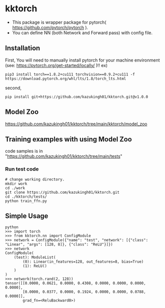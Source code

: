 # kktorch
- This package is wrapper package for pytorch( https://github.com/pytorch/pytorch ).
- You can define NN (both Network and Forward pass) with config file.

## Installation
First, You will need to manually install pytorch for your machine environment (see: https://pytorch.org/get-started/locally/ )!!
ex)
```
pip3 install torch==1.8.2+cu111 torchvision==0.9.2+cu111 -f https://download.pytorch.org/whl/lts/1.8/torch_lts.html
```
second,
```
pip install git+https://github.com/kazukingh01/kktorch.git@v1.0.0
```

## Model Zoo
https://github.com/kazukingh01/kktorch/tree/main/kktorch/model_zoo

## Training examples with using Model Zoo
code samples is in "https://github.com/kazukingh01/kktorch/tree/main/tests"

### Run test code
```
# change working directory.
mkdir work
cd ./work
git clone https://github.com/kazukingh01/kktorch.git
cd ./kktorch/tests/
python train_ffn.py
```

## Simple Usage
```
python
>>> import torch
>>> from kktorch.nn import ConfigModule
>>> network = ConfigModule({"name": "test", "network": [{"class": "Linear", "args": [128, 8]}, {"class": "ReLU"}]})
>>> network
ConfigModule(
    (test): ModuleList(
        (0): Linear(in_features=128, out_features=8, bias=True)
        (1): ReLU()
    )
)
>>> network(torch.rand(2, 128))
tensor([[0.0000, 0.0621, 0.0000, 0.4308, 0.0000, 0.0000, 0.0000, 0.0000],
        [0.0000, 0.0377, 0.0000, 0.1924, 0.0000, 0.0000, 0.0788, 0.0000]],
        grad_fn=<ReluBackward0>)
```